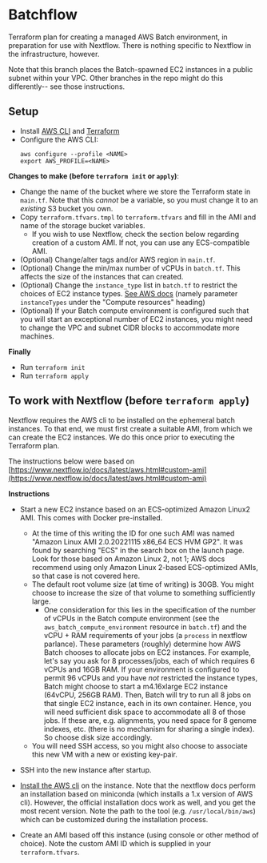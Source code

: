 # Batchflow

Terraform plan for creating a managed AWS Batch environment, in preparation for use with Nextflow. There is nothing specific to Nextflow in the infrastructure, however.

Note that this branch places the Batch-spawned EC2 instances in a public subnet within your VPC. Other branches in the repo might do this differently-- see those instructions. 


## Setup

- Install [AWS CLI](https://aws.amazon.com/cli/) and [Terraform](https://www.terraform.io/)
- Configure the AWS CLI:
    ```shell
    aws configure --profile <NAME>
    export AWS_PROFILE=<NAME>
    ```

**Changes to make (before `terraform init` or `apply`)**:

- Change the name of the bucket where we store the Terraform state in `main.tf`. Note that this *cannot* be a variable, so you must change it to an *existing* S3 bucket you own.
- Copy `terraform.tfvars.tmpl` to `terraform.tfvars` and fill in the AMI and name of the storage bucket variables.
    - If you wish to use Nextflow, check the section below regarding creation of a custom AMI. If not, you can use any ECS-compatible AMI.
- (Optional) Change/alter tags and/or AWS region in `main.tf`.
- (Optional) Change the min/max number of vCPUs in `batch.tf`. This affects the size of the instances that can created.
- (Optional) Change the `instance_type` list in `batch.tf` to restrict the choices of EC2 instance types. [See AWS docs](https://docs.aws.amazon.com/batch/latest/userguide/compute_environment_parameters.html) (namely parameter `instanceTypes` under the "Compute resources" heading)
- (Optional) If your Batch compute environment is configured such that you will start an exceptional number of EC2 instances, you might need to change the VPC and subnet CIDR blocks to accommodate more machines.

**Finally**
- Run `terraform init`
- Run `terraform apply`



## To work with Nextflow (before `terraform apply`)

Nextflow requires the AWS cli to be installed on the ephemeral batch instances. To that end, we must first create a suitable AMI, from which we can create the EC2 instances. We do this once prior to executing the Terraform plan.

The instructions below were based on [https://www.nextflow.io/docs/latest/aws.html#custom-ami](https://www.nextflow.io/docs/latest/aws.html#custom-ami)

**Instructions**
- Start a new EC2 instance based on an ECS-optimized Amazon Linux2 AMI. This comes with Docker pre-installed. 
    - At the time of this writing the ID for one such AMI was named "Amazon Linux AMI 2.0.20221115 x86_64 ECS HVM GP2". It was found by searching "ECS" in the search box on the launch page. Look for those based on Amazon Linux 2, not 1; AWS docs recommend using only Amazon Linux 2-based ECS-optimized AMIs, so that case is not covered here.
    - The default root volume size (at time of writing) is 30GB. You might choose to increase the size of that volume to something sufficiently large.
        - One consideration for this lies in the specification of the number of vCPUs in the Batch compute environment (see the `aws_batch_compute_environment` resource in  `batch.tf`) and the vCPU + RAM requirements of your jobs (a `process` in nextflow parlance). These parameters (roughly) determine how AWS Batch chooses to allocate jobs on EC2 instances. 
        For example, let's say you ask for 8 processes/jobs, each of which requires 6 vCPUs and 16GB RAM. If your environment is configured to permit 96 vCPUs and you have *not* restricted the instance types, Batch might choose to start a m4.16xlarge EC2 instance (64vCPU, 256GB RAM). Then, Batch will try to run all 8 jobs on that single EC2 instance, each in its own container. Hence, you will need sufficient disk space to accommodate all 8 of those jobs. If these are, e.g. alignments, you need space for 8 genome indexes, etc. (there is no mechanism for sharing a single index). So choose disk size accordingly.
    - You will need SSH access, so you might also choose to associate this new VM with a new or existing key-pair.
- SSH into the new instance after startup.
- [Install the AWS cli](https://docs.aws.amazon.com/cli/latest/userguide/getting-started-install.html) on the instance. Note that the nextflow docs perform an installation based on miniconda (which installs a 1.x version of AWS cli). However, the official installation docs work as well, and you get the most recent version. Note the path to the tool (e.g. `/usr/local/bin/aws`) which can be customized during the installation process.

- Create an AMI based off this instance (using console or other method of choice). Note the custom AMI ID which is supplied in your `terraform.tfvars`.

